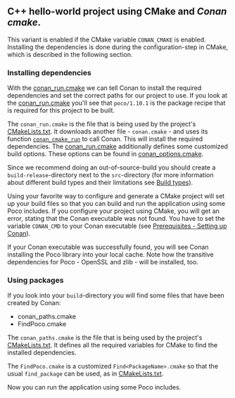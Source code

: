 ## C++ hello-world project using CMake and _Conan cmake_.

This variant is enabled if the CMake variable `CONAN_CMAKE` is enabled.
Installing the dependencies is done during the configuration-step in CMake, which is described in the following section.

### Installing dependencies
With the [conan_run.cmake](cmake/conan_run.cmake) we can tell Conan to install the required dependencies and set the correct paths for our project to use.
If you look at the [conan_run.cmake](cmake/conan_run.cmake#L10) you'll see that `poco/1.10.1` is the package recipe that is required for this project to be built.

The `conan_run.cmake` is the file that is being used by the project's [CMakeLists.txt](CMakeLists.txt#L27).
It downloads another file - `conan.cmake` - and uses its function [`conan_cmake_run`](cmake/conan_run.cmake#L10) to call Conan.
This will install the required dependencies. The [conan_run.cmake](cmake/conan_run.cmake#L13) additionally defines some customized build options.
These options can be found in [conan_options.cmake](cmake/conan_options.cmake).

Since we recommend doing an out-of-source-build you should create a `build-release`-directory next to the `src`-directory
(for more information about different build types and their limitations see [Build types][conan-buildtypes]).

Using your favorite way to configure and generate a CMake project will set up your build files so that you can build and run the application using some Poco includes.
If you configure your project using CMake, you will get an error, stating that the Conan executable was not found.
You have to set the variable `CONAN_CMD` to your Conan executable (see [Prerequisites - Setting up Conan][conan-setup]).

If your Conan executable was successfully found, you will see Conan installing the Poco library into your local cache. Note how the transitive dependencies for Poco - OpenSSL and zlib - will be installed, too.

### Using packages
If you look into your `build`-directory you will find some files that have been created by Conan:

- conan_paths.cmake
- FindPoco.cmake

The `conan_paths.cmake` is the file that is being used by the project's [CMakeLists.txt](CMakeLists.txt#L33).
It defines all the required variables for CMake to find the installed dependencies.

The `FindPoco.cmake` is a customized `Find<PackageName>.cmake` so that the usual `find_package` can be used, as in [CMakeLists.txt](src/CMakeLists.txt#L2).

Now you can run the application using some Poco includes.

[conan-setup]: https://github.com/akalali/hello-world-conan/blob/1.0.0/README.md#setting-up-conan
[conan-buildtypes]: https://github.com/akalali/hello-world-conan/blob/1.0.0/README.md#build-types
